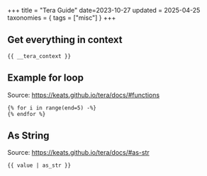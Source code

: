 +++
title = "Tera Guide"
date=2023-10-27
updated = 2025-04-25
taxonomies = { tags = ["misc"] }
+++

## Get everything in context

```
{{ __tera_context }}
```

## Example for loop

Source: <https://keats.github.io/tera/docs/#functions>

```
{% for i in range(end=5) -%}
{% endfor %}
```

## As String

Source: <https://keats.github.io/tera/docs/#as-str>

```
{{ value | as_str }}
```
